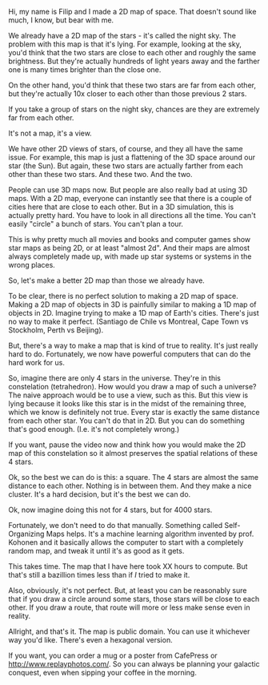 
Hi, my name is Filip and I made a 2D map of space. That doesn't sound like much, I know, but
bear with me.

We already have a 2D map of the stars - it's called the night sky. The problem with this map
is that it's lying. For example, looking at the sky, you'd think that the two stars are close
to each other and roughly the same brightness. But they're actually hundreds of light years away and
the farther one is many times brighter than the close one.

On the other hand, you'd think that these two stars are far from each other, but they're actually
10x closer to each other than those previous 2 stars.

If you take a group of stars on the night sky, chances are they are extremely far from each other.

It's not a map, it's a view.

We have other 2D views of stars, of course, and they all have the same issue. For example, this map
is just a flattening of the 3D space around our star (the Sun). But again, these two stars are
actually farther from each other than these two stars. And these two. And the two.

People can use 3D maps now. But people are also really bad at using 3D maps. With a 2D map, everyone
can instantly see that there is a couple of cities here that are close to each other. But in a 3D
simulation, this is actually pretty hard. You have to look in all directions all the time. You can't
easily "circle" a bunch of stars. You can't plan a tour.

This is why pretty much all movies and books and computer games
show star maps as being 2D, or at least "almost 2d". And their maps are almost always completely
made up, with made up star systems or systems in the wrong places.

So, let's make a better 2D map than those we already have.

To be clear, there is no perfect solution to making a 2D map of space. Making a 2D map of objects
in 3D is painfully similar to making a 1D map of objects in 2D. Imagine trying to make a 1D map of
Earth's cities. There's just no way to make it perfect. (Santiago de Chile vs Montreal, Cape Town vs
Stockholm, Perth vs Beijing).

But, there's a way to make a map that is kind of true to reality. It's just really hard to do.
Fortunately, we now have powerful computers that can do the hard work for us.

So, imagine there are only 4 stars in the universe. They're in this constelation (tetrahedron). How
would you draw a map of such a universe? The naive approach would be to use a view, such as this. But
this view is lying because it looks like this star is in the midst of the remaining three, which
we know is definitely not true. Every star is exactly the same distance from each other star. You can't do
that in 2D. But you can do something that's good enough. (I.e. it's not completely wrong.)

If you want, pause the video now and think how you would make the 2D map of this constelation so
it almost preserves the spatial relations of these 4 stars.

Ok, so the best we can do is this: a square. The 4 stars are almost the same distance to each
other. Nothing is in between them. And they make a nice cluster. It's a hard decision, but it's
the best we can do.

Ok, now imagine doing this not for 4 stars, but for 4000 stars.

Fortunately, we don't need to do that manually. Something called Self-Organizing Maps helps. It's
a machine learning algorithm invented by prof. Kohonen and it basically allows the computer to
start with a completely random map, and tweak it until it's as good as it gets.

This takes time. The map that I have here took XX hours to compute. But that's still a bazillion
times less than if _I_ tried to make it.

Also, obviously, it's not perfect. But, at least you can be reasonably sure that if you draw a
circle around some stars, those stars will be close to each other. If you draw a route, that route
will more or less make sense even in reality.

Allright, and that's it. The map is public domain. You can use it whichever way you'd like. There's
even a hexagonal version.

If you want, you can order a mug or a poster from CafePress or http://www.replayphotos.com/. So you
can always be planning your galactic conquest, even when sipping your coffee in the morning.